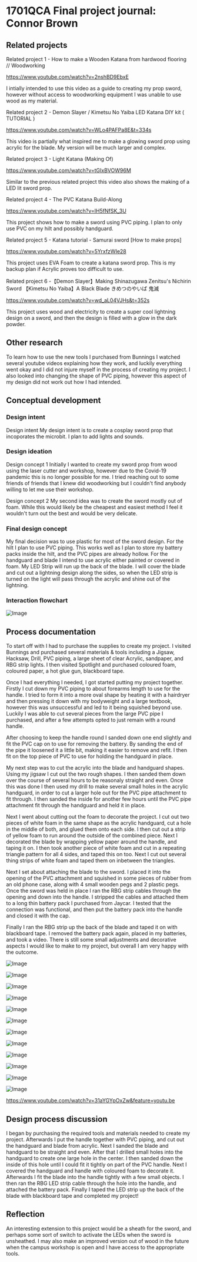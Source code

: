 # 1701QCA Final project journal: Connor Brown

<!--- As for other assessments, fill out the following journal sections with information relevant to your project. --->

<!--- Markdown reference: https://guides.github.com/features/mastering-markdown/ --->

## Related projects ##
<!--- Find about 6 related projects to the project you choose. A project might be related through  function, technology, materials, fabrication, concept, or code. Don't forget to place an image of the related project in the appropriate folder and insert the filename in the appropriate places below. Copy the markdown block of code below for each project you are showing. --->

Related project 1 - How to make a Wooden Katana from hardwood flooring // Woodworking

https://www.youtube.com/watch?v=2nshBD9EbxE

I intially intended to use this video as a guide to creating my prop sword, however without access to woodworking equipment I was unable to use wood as my material.


Related project 2 - Demon Slayer / Kimetsu No Yaiba LED Katana DIY kit ( TUTORIAL )

https://www.youtube.com/watch?v=WLo4PAFPa8E&t=334s

This video is partially what inspired me to make a glowing sword prop using acrylic for the blade. My version will be much larger and complex.


Related project 3 - Light Katana (Making Of)

https://www.youtube.com/watch?v=tGIxBVOW96M

Similar to the previous related project this video also shows the making of a LED lit sword prop.


Related project 4 - The PVC Katana Build-Along

https://www.youtube.com/watch?v=IH5fNfSK_3U

This project shows how to make a sword using PVC piping. I plan to only use PVC on my hilt and possibly handguard.


Related project 5 - Katana tutorial - Samurai sword [How to make props]

https://www.youtube.com/watch?v=5YrxfzWIe28

This project uses EVA Foam to create a katana sword prop. This is my backup plan if Acrylic proves too difficult to use.


Related project 6 -【Demon Slayer】Making Shinazugawa Zenitsu's Nichirin Sword 【Kimetsu No Yaiba】A Black Blade きめつのやいば 鬼滅

https://www.youtube.com/watch?v=wd_aL04VJHs&t=352s

This project uses wood and electricity to create a super cool lightning design on a sword, and then the design is filled with a glow in the dark powder.

## Other research ##
<!--- Include here any other relevant research you have done. This might include identifying readings, tutorials, videos, technical documents, or other resources that have been helpful. For each particular source, add a comment or two about why it is relevant or what you have taken from it. You should include a reference or link to each of these resources. --->

To learn how to use the new tools I purchased from Bunnings I watched several youtube videos explaining how they work, and luckily everything went okay and I did not injure myself in the process of creating my project. I also looked into changing the shape of PVC piping, however this aspect of my design did not work out how I had intended. 

## Conceptual development ##

### Design intent ###
<!--- Include your design intent here. It should be about a 10 word phrase/sentence. --->
Design intent
My design intent is to create a cosplay sword prop that incoporates the microbit. I plan to add lights and sounds.

### Design ideation ###
<!--- Document your ideation process. This will include the design concepts presented for assessment 2. You can copy and paste that information here. --->
Design concept 1
Initially I wanted to create my sword prop from wood using the laser cutter and workshop, however due to the Covid-19 pandemic this is no longer possible for me. I tried reaching out to some friends of friends that I knew did woodworking but I couldn't find anybody willing to let me use their workshop.

Design concept 2
My second idea was to create the sword mostly out of foam. While this would likely be the cheapest and easiest method I feel it wouldn't turn out the best and would be very delicate.

### Final design concept ###
<!--- This should be a description of your concept including its context, motivation, or other relevant information you used to decide on this concept. --->
My final decision was to use plastic for most of the sword design. For the hilt I plan to use PVC piping. This works well as I plan to store my battery packs inside the hilt, and the PVC pipes are already hollow. For the handguard and blade I intend to use acrylic either painted or covered in foam. My LED Strip will run up the back of the blade. I will cover the blade and cut out a lightning design along the sides, so when the LED strip is turned on the light will pass through the acrylic and shine out of the lightning.

### Interaction flowchart ###
<!--- Include an interaction flowchart of the interaction process in your project. Make sure you think about all the stages of interaction step-by-step. Also make sure that you consider actions a user might take that aren't what you intend in an ideal use case. Insert an image of it below. It might just be a photo of a hand-drawn sketch, not a carefully drawn digital diagram. It just needs to be legible. --->

![Image](Flowchart.jpg)

## Process documentation ##
<!--- In this section, include text and images (and potentially links to video) that represent the development of your project including sources you've found (URLs and written references), choices you've made, sketches you've done, iterations completed, materials you've investigated, and code samples. Use the markdown reference for help in formatting the material.

There will likely by a dozen or so images of the project under construction. The images should help explain why you've made the choices you've made as well as what you have done. --->

To start off with I had to purchase the supplies to create my project. I visited Bunnings and purchased several materials & tools including a Jigsaw, Hacksaw, Drill, PVC piping, a large sheet of clear Acrylic, sandpaper, and RBG strip lights. I then visited Spotlight and purchased coloured foam, coloured paper, a hot glue gun, blackboard tape.

Once I had everything I needed, I got started putting my project together. Firstly I cut down my PVC piping to about forearms length to use for the handle. I tried to form it into a more oval shape by heating it with a hairdryer and then pressing it down with my bodyweight and a large textbook, however this was unsuccessful and led to it being squished beyond use. Luckily I was able to cut several pieces from the large PVC pipe I purchased, and after a few attempts opted to just remain with a round handle. 

After choosing to keep the handle round I sanded down one end slightly and fit the PVC cap on to use for removing the battery. By sanding the end of the pipe it loosened it a little bit, making it easier to remove and refit. I then fit on the top piece of PVC to use for holding the handguard in place.

My next step was to cut the acrylic into the blade and handguard shapes. Using my jigsaw I cut out the two rough shapes. I then sanded them down over the course of several hours to be reasonaly straight and even. Once this was done I then used my drill to make several small holes in the acrylic handguard, in order to cut a larger hole out for the PVC pipe attachment to fit through. I then sanded the inside for another few hours until the PVC pipe attachment fit through the handguard and held it in place. 

Next I went about cutting out the foam to decorate the project. I cut out two pieces of white foam in the same shape as the acrylic handguard, cut a hole in the middle of both, and glued them onto each side. I then cut out a strip of yellow foam to run around the outside of the combined piece. Next I decorated the blade by wrapping yellow paper around the handle, and taping it on. I then took another piece of white foam and cut in a repeating triangle pattern for all 4 sides, and taped this on too. Next I cut out several thing strips of white foam and taped them on inbetween the triangles.

Next I set about attaching the blade to the sword. I placed it into the opening of the PVC attachment and squished in some pieces of rubber from an old phone case, along with 4 small wooden pegs and 2 plastic pegs. Once the sword was held in place I ran the RBG strip cables through the opening and down into the handle. I stripped the cables and attached them to a long thin battery pack I purchased from Jaycar. I tested that the connection was functional, and then put the battery pack into the handle and closed it with the cap. 

Finally I ran the RBG strip up the back of the blade and taped it on with blackboard tape. I removed the battery pack again, placed in my batteries, and took a video. There is still some small adjustments and decorative aspects I would like to make to my project, but overall I am very happy with the outcome.

![Image](Parts.jpg)

![Image](Handguard.jpg)

![Image](HandguardSanded.jpg)	

![Image](HandguardFoam.jpg)	

![Image](Hanguard&handle.jpg)	

![Image](HandleDesign.jpg)

![Image](HandleDone.jpg)

![Image](Wires.jpg)	

![Image](WiresConnected.jpg)

![Image](Circuit.jpg.jpg)

![Image](SwordGlow.jpg)

![Image](CompletedSword1.jpg)

https://www.youtube.com/watch?v=31aYGYpOxZw&feature=youtu.be

## Design process discussion ##
<!--- Discuss your process used in this project, particularly with reference to aspects of the Double Diamond design methodology or other relevant design process. --->

I began by purchasing the required tools and materials needed to create my project. Afterwards I put the handle together with PVC piping, and cut out the handguard and blade from acrylic. Next I sanded the blade and handguard to be straight and even. After that I drilled small holes into the handguard to create one large hole in the center. I then sanded down the inside of this hole until I could fit it tightly on part of the PVC handle. Next I covered the handguard and handle with coloured foam to decorate it. Afterwards I fit the blade into the handle tightly with a few small objects. I then ran the RBG LED strip cable through the hole into the handle, and attached the battery pack. Finally I taped the LED strip up the back of the blade with blackboard tape and completed my project!


## Reflection ##

<!--- Describe the parts of your project you felt were most successful and the parts that could have done with improvement, whether in terms of outcome, process, or understanding.

What techniques, approaches, skills, or information did you find useful from other sources (such as the related projects you identified earlier)?

I found techniques employed by related project 2 to be helpful and inspiring. Aspects from the other related projects also helped, and so too did youtube tutorials on how to use the tools I purchased.

What parts of your project do you feel are novel? This is IMPORTANT to help justify a key component of the assessment rubric.

The parts of my project that I feel are unique are the use of acrylic to make my sword glow and the blackboard tape for a smooth black finish. I also think that wiring my RBG LED strip into the handle with a replaceable battery pack was a smart move for continued future use.

What might be an interesting extension of this project? In what other contexts might this project be used? --->

An interesting extension to this project would be a sheath for the sword, and perhaps some sort of switch to activate the LEDs when the sword is unsheathed. I may also make an improved version out of wood in the future when the campus workshop is open and I have access to the appropriate tools.
